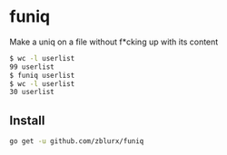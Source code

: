 # funiq

Make a uniq on a file without f*cking up with its content

```bash
$ wc -l userlist 
99 userlist
$ funiq userlist 
$ wc -l userlist
30 userlist
```

## Install

```bash
go get -u github.com/zblurx/funiq
```